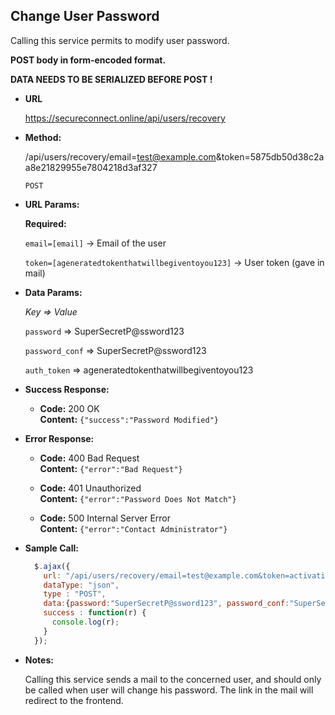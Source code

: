 **Change User Password**
----
Calling this service permits to modify user password.

**POST body in form-encoded format.**

**DATA NEEDS TO BE SERIALIZED BEFORE POST !**

* **URL**

  https://secureconnect.online/api/users/recovery

* **Method:**
  
  /api/users/recovery/email=test@example.com&token=5875db50d38c2aa8e21829955e7804218d3af327

  `POST`

*  **URL Params:** 

   **Required:**
 
   `email=[email]`
   -> Email of the user
   
   `token=[ageneratedtokenthatwillbegiventoyou123]`
   -> User token (gave in mail)

* **Data Params:**

    *Key => Value*

    `password` => SuperSecretP@ssword123

    `password_conf` => SuperSecretP@ssword123

    `auth_token` => ageneratedtokenthatwillbegiventoyou123

* **Success Response:**

  * **Code:** 200 OK<br />
    **Content:** `{"success":"Password Modified"}`
 
* **Error Response:**

  * **Code:** 400 Bad Request<br />
    **Content:** `{"error":"Bad Request"}`

  * **Code:** 401 Unauthorized<br/>
    **Content:** `{"error":"Password Does Not Match"}`

  * **Code:** 500 Internal Server Error<br/>
    **Content:** `{"error":"Contact Administrator"}`

* **Sample Call:**

  ```javascript
    $.ajax({
      url: "/api/users/recovery/email=test@example.com&token=activationtokensupersecret1234",
      dataType: "json",
      type : "POST",
      data:{password:"SuperSecretP@ssword123", password_conf:"SuperSecretP@ssword123", auth_token:"ageneratedtokenthatwillbegiventoyou123"},
      success : function(r) {
        console.log(r);
      }
    });
  ```

* **Notes:**

  Calling this service sends a mail to the concerned user, and should only be called when user will change his password. The link in the mail will redirect to the frontend.